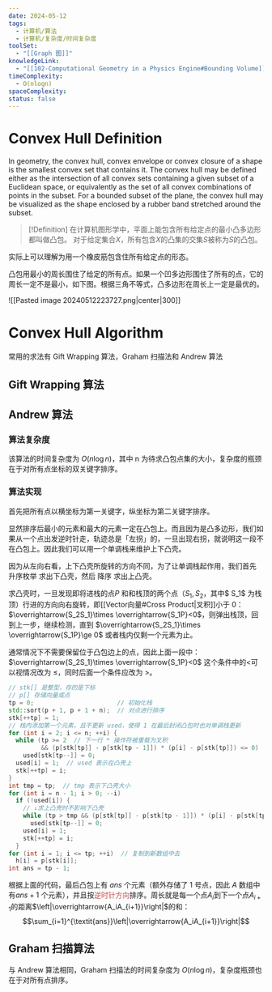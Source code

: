 ```yaml
---
date: 2024-05-12
tags:
  - 计算机/算法
  - 计算机/复杂度/时间复杂度
toolSet:
  - "[[Graph 图]]"
knowledgeLink:
  - "[[102-Computational Geometry in a Physics Engine#Bounding Volume]]"
timeComplexity:
  - O(nlogn)
spaceComplexity: 
status: false
---
```

# Convex Hull Definition
In geometry, the convex hull, convex envelope or convex closure of a shape is the smallest convex set that contains it. The convex hull may be defined either as the intersection of all convex sets containing a given subset of a Euclidean space, or equivalently as the set of all convex combinations of points in the subset. For a bounded subset of the plane, the convex hull may be visualized as the shape enclosed by a rubber band stretched around the subset.

> [!Definition]
> 在计算机图形学中，平面上能包含所有给定点的最小凸多边形都叫做凸包。
> 对于给定集合$X$，所有包含$X$的凸集的交集$S$被称为$S$的凸包。

实际上可以理解为用一个橡皮筋包含住所有给定点的形态。

凸包用最小的周长围住了给定的所有点。如果一个凹多边形围住了所有的点，它的周长一定不是最小，如下图。根据三角不等式，凸多边形在周长上一定是最优的。

![[Pasted image 20240512223727.png|center|300]]

# Convex Hull Algorithm
常用的求法有 Gift Wrapping 算法，Graham 扫描法和 Andrew 算法
## Gift Wrapping 算法


## Andrew 算法
### 算法复杂度
该算法的时间复杂度为 $O(n\log n)$，其中 n 为待求凸包点集的大小，复杂度的瓶颈在于对所有点坐标的双关键字排序。
### 算法实现
首先把所有点以横坐标为第一关键字，纵坐标为第二关键字排序。

显然排序后最小的元素和最大的元素一定在凸包上。而且因为是凸多边形，我们如果从一个点出发逆时针走，轨迹总是「左拐」的，一旦出现右拐，就说明这一段不在凸包上。因此我们可以用一个单调栈来维护上下凸壳。

因为从左向右看，上下凸壳所旋转的方向不同，为了让单调栈起作用，我们首先 升序枚举 求出下凸壳，然后 降序 求出上凸壳。

求凸壳时，一旦发现即将进栈的点$P$ 和和栈顶的两个点（$S_1,S_2$，其中$ S_1$ 为栈顶）行进的方向向右旋转，即[[Vector向量#Cross Product|叉积]]小于 0：  
$\overrightarrow{S_2S_1}\times \overrightarrow{S_1P}<0$，则弹出栈顶，回到上一步，继续检测，直到 $\overrightarrow{S_2S_1}\times \overrightarrow{S_1P}\ge 0$ 或者栈内仅剩一个元素为止。

通常情况下不需要保留位于凸包边上的点，因此上面一段中：
$\overrightarrow{S_2S_1}\times \overrightarrow{S_1P}<0$ 这个条件中的$<$可以视情况改为 $\le$，同时后面一个条件应改为 $>$。

```cpp
// stk[] 是整型，存的是下标
// p[] 存储向量或点
tp = 0;                       // 初始化栈
std::sort(p + 1, p + 1 + n);  // 对点进行排序
stk[++tp] = 1;
// 栈内添加第一个元素，且不更新 used，使得 1 在最后封闭凸包时也对单调栈更新
for (int i = 2; i <= n; ++i) {
  while (tp >= 2  // 下一行 * 操作符被重载为叉积
         && (p[stk[tp]] - p[stk[tp - 1]]) * (p[i] - p[stk[tp]]) <= 0)
    used[stk[tp--]] = 0;
  used[i] = 1;  // used 表示在凸壳上
  stk[++tp] = i;
}
int tmp = tp;  // tmp 表示下凸壳大小
for (int i = n - 1; i > 0; --i)
  if (!used[i]) {
    // ↓求上凸壳时不影响下凸壳
    while (tp > tmp && (p[stk[tp]] - p[stk[tp - 1]]) * (p[i] - p[stk[tp]]) <= 0)
      used[stk[tp--]] = 0;
    used[i] = 1;
    stk[++tp] = i;
  }
for (int i = 1; i <= tp; ++i)  // 复制到新数组中去
  h[i] = p[stk[i]];
int ans = tp - 1;
```

根据上面的代码，最后凸包上有 $\textit{ans}$ 个元素（额外存储了 1 号点，因此 $A$ 数组中有$\textit{ans}+1$ 个元素），并且按<font color="#c0504d">逆时针方向</font>排序。周长就是每一个点$A_i$到下一个点$A_{i+1}$的距离$\left|\overrightarrow{A_iA_{i+1}}\right|$的和：
$$\sum_{i=1}^{\textit{ans}}\left|\overrightarrow{A_iA_{i+1}}\right|$$

## Graham 扫描算法
与 Andrew 算法相同，Graham 扫描法的时间复杂度为 $O(n\log n)$，复杂度瓶颈也在于对所有点排序。